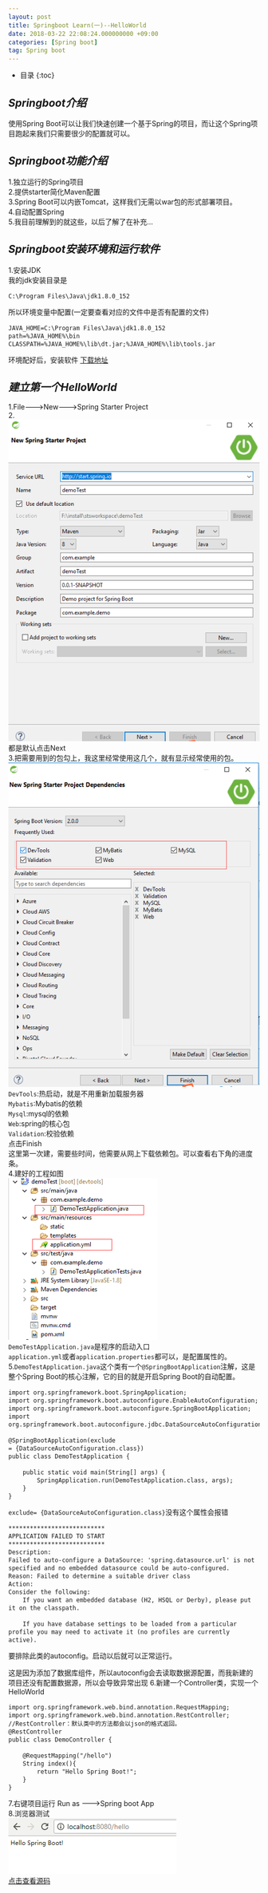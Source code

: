 ```yaml
---
layout: post
title: Springboot Learn(一)--HelloWorld
date: 2018-03-22 22:08:24.000000000 +09:00
categories: [Spring boot] 
tag: Spring boot
---
```

* 目录
{:toc}
## _Springboot介绍_<br>
使用Spring Boot可以让我们快速创建一个基于Spring的项目，而让这个Spring项目跑起来我们只需要很少的配置就可以。<br>
## _Springboot功能介绍_<br>
1.独立运行的Spring项目<br>
2.提供starter简化Maven配置<br>
3.Spring Boot可以内嵌Tomcat，这样我们无需以war包的形式部署项目。<br>
4.自动配置Spring <br>
5.我目前理解到的就这些，以后了解了在补充...<br>
## _Springboot安装环境和运行软件_
1.安装JDK<br>
我的jdk安装目录是<br>
```
C:\Program Files\Java\jdk1.8.0_152
```
所以环境变量中配置(一定要查看对应的文件中是否有配置的文件)
```
JAVA_HOME=C:\Program Files\Java\jdk1.8.0_152
path=%JAVA_HOME%\bin
CLASSPATH=%JAVA_HOME%\lib\dt.jar;%JAVA_HOME%\lib\tools.jar
```
环境配好后，安装软件
[下载地址](http://spring.io/tools/sts/)
## _建立第一个HelloWorld_
1.File--->New--->Spring Starter Project<br>
2.![image01](/images/start1.png)<br>都是默认点击Next<br>
3.把需要用到的包勾上，我这里经常使用这几个，就有显示经常使用的包。
![image02](/images/start2.png)
`DevTools`:热启动，就是不用重新加载服务器<br>
`Mybatis`:Mybatis的依赖<br>
`Mysql`:mysql的依赖<br>
`Web`:spring的核心包<br>
`Validation`:校验依赖<br>
点击Finish<br>
这里第一次建，需要些时间，他需要从网上下载依赖包。可以查看右下角的进度条。<br>
4.建好的工程如图<br>
![image03](/images/project1.png)<br>
`DemoTestApplication.java`是程序的启动入口<br>
`application.yml`或者`application.properties`都可以，是配置属性的。<br>
5.`DemoTestApplication.java`这个类有一个`@SpringBootApplication`注解，这是整个Spring Boot的核心注解，它的目的就是开启Spring Boot的自动配置。<br>
```
import org.springframework.boot.SpringApplication;
import org.springframework.boot.autoconfigure.EnableAutoConfiguration;
import org.springframework.boot.autoconfigure.SpringBootApplication;
import org.springframework.boot.autoconfigure.jdbc.DataSourceAutoConfiguration;

@SpringBootApplication(exclude
= {DataSourceAutoConfiguration.class})
public class DemoTestApplication {

	public static void main(String[] args) {
		SpringApplication.run(DemoTestApplication.class, args);
	}
}
```

`exclude= {DataSourceAutoConfiguration.class}`没有这个属性会报错

```
***************************
APPLICATION FAILED TO START
***************************
Description:
Failed to auto-configure a DataSource: 'spring.datasource.url' is not specified and no embedded datasource could be auto-configured.
Reason: Failed to determine a suitable driver class
Action:
Consider the following:
	If you want an embedded database (H2, HSQL or Derby), please put it on the classpath.

	If you have database settings to be loaded from a particular profile you may need to activate it (no profiles are currently active).
```
要排除此类的autoconfig。启动以后就可以正常运行。

这是因为添加了数据库组件，所以autoconfig会去读取数据源配置，而我新建的项目还没有配置数据源，所以会导致异常出现
6.新建一个Controller类，实现一个HelloWorld
```
import org.springframework.web.bind.annotation.RequestMapping;
import org.springframework.web.bind.annotation.RestController;
//RestController：默认类中的方法都会以json的格式返回。
@RestController
public class DemoController {
	
	@RequestMapping("/hello")
	String index(){
        return "Hello Spring Boot!";
	}
}
```
7.右键项目运行 Run as --->Spring boot App<br>
8.浏览器测试<br>
![image04](/images/success1.png)<br>
[点击查看源码](https://github.com/FlyLesss/blogCode/tree/master/demoHelloWorld)


